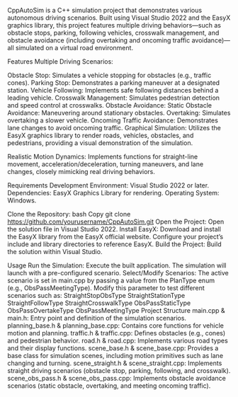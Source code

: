 CppAutoSim is a C++ simulation project that demonstrates various autonomous driving scenarios. Built using Visual Studio 2022 and the EasyX graphics library, this project features multiple driving behaviors—such as obstacle stops, parking, following vehicles, crosswalk management, and obstacle avoidance (including overtaking and oncoming traffic avoidance)—all simulated on a virtual road environment.

Features
Multiple Driving Scenarios:

Obstacle Stop: Simulates a vehicle stopping for obstacles (e.g., traffic cones).
Parking Stop: Demonstrates a parking maneuver at a designated station.
Vehicle Following: Implements safe following distances behind a leading vehicle.
Crosswalk Management: Simulates pedestrian detection and speed control at crosswalks.
Obstacle Avoidance:
Static Obstacle Avoidance: Maneuvering around stationary obstacles.
Overtaking: Simulates overtaking a slower vehicle.
Oncoming Traffic Avoidance: Demonstrates lane changes to avoid oncoming traffic.
Graphical Simulation:
Utilizes the EasyX graphics library to render roads, vehicles, obstacles, and pedestrians, providing a visual demonstration of the simulation.

Realistic Motion Dynamics:
Implements functions for straight-line movement, acceleration/deceleration, turning maneuvers, and lane changes, closely mimicking real driving behaviors.

Requirements
Development Environment:
Visual Studio 2022 or later.
Dependencies:
EasyX Graphics Library for rendering.
Operating System:
Windows.

Clone the Repository:
bash
Copy
git clone https://github.com/yourusername/CppAutoSim.git
Open the Project:
Open the solution file in Visual Studio 2022.
Install EasyX:
Download and install the EasyX library from the EasyX official website.
Configure your project’s include and library directories to reference EasyX.
Build the Project:
Build the solution within Visual Studio.

Usage
Run the Simulation:
Execute the built application. The simulation will launch with a pre-configured scenario.
Select/Modify Scenarios:
The active scenario is set in main.cpp by passing a value from the PlanType enum (e.g., ObsPassMeetingType). Modify this parameter to test different scenarios such as:
StraightStopObsType
StraightStationType
StraightFollowType
StraightCrosswalkType
ObsPassStaticType
ObsPassOvertakeType
ObsPassMeetingType
Project Structure
main.cpp & main.h:
Entry point and definition of the simulation scenarios.
planning_base.h & planning_base.cpp:
Contains core functions for vehicle motion and planning.
traffic.h & traffic.cpp:
Defines obstacles (e.g., cones) and pedestrian behavior.
road.h & road.cpp:
Implements various road types and their display functions.
scene_base.h & scene_base.cpp:
Provides a base class for simulation scenes, including motion primitives such as lane changing and turning.
scene_straight.h & scene_straight.cpp:
Implements straight driving scenarios (obstacle stop, parking, following, and crosswalk).
scene_obs_pass.h & scene_obs_pass.cpp:
Implements obstacle avoidance scenarios (static obstacle, overtaking, and meeting oncoming traffic).
